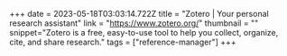 +++
date = 2023-05-18T03:03:14.722Z
title = "Zotero | Your personal research assistant"
link = "https://www.zotero.org/"
thumbnail = ""
snippet="Zotero is a free, easy-to-use tool to help you collect, organize, cite, and share research."
tags = ["reference-manager"]
+++
